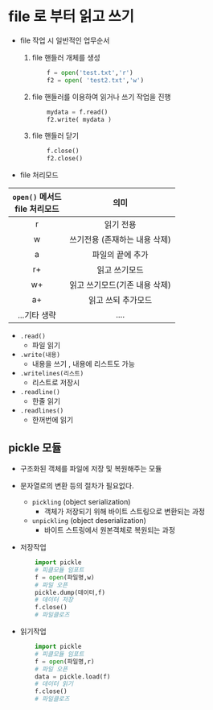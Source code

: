 # file 로 부터 읽고 쓰기
- file 작업 시 일반적인 업무순서
	
	1. file 핸들러 개체를 생성
		```python
			f = open('test.txt','r')
			f2 = open( 'test2.txt','w')
		```
	2. file 핸들러를 이용하여 읽거나 쓰기 작업을 진행
		```python
			mydata = f.read()
			f2.write( mydata )
		```
	3. file 핸들러 닫기
		```python
			f.close()
			f2.close()
		```

- file 처리모드

|`open()` 메서드 <br>file 처리모드|의미 |
|:-:|:-:|
|r| 읽기 전용|
|w|쓰기전용 (존재하는 내용 삭제)|
|a|파일의 끝에 추가|
|r+|읽고 쓰기모드|
|w+|읽고 쓰기모드(기존 내용 삭제)|
|a+|읽고 쓰되 추가모드|
|...기타 생략|....|

-	`.read()`
	- 파일 읽기
- `.write(내용)`
	- 내용을 쓰기 , 내용에 리스트도 가능 
- `.writelines(리스트)`
	- 리스트로 저장시
- `.readline()`
	- 한줄 읽기
- `.readlines()`
	- 한꺼번에 읽기


## pickle 모듈
- 구조화된 객체를 파일에 저장 및 복원해주는 모듈
- 문자열로의 변환 등의 절차가 필요없다.
	- `pickling` (object serialization)
		- 객체가 저장되기 위해  바이트 스트링으로 변환되는 과정
	- `unpickling` (object deserialization)
		- 바이트 스트링에서 원본객체로 복원되는 과정

- 저장작업
	```python
		import pickle
		# 피클모듈 임포트
		f = open(파일명,w)
		# 파일 오픈
		pickle.dump(데이터,f)
		# 데이터 저장
		f.close()
		# 파일클로즈
	```

- 읽기작업
	```python
		import pickle
		# 피클모듈 임포트
		f = open(파일명,r)
		# 파일 오픈
		data = pickle.load(f)
		# 데이터 읽기
		f.close()
		# 파일클로즈
	```
